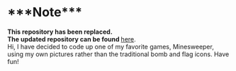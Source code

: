 # \*\*\*Note\***
<b>This repository has been replaced.</b> </br>
<b>The updated  repository can be found </b> [here](https://github.com/ThirdRepublicMinesweeper/ThirdRepublicMinesweeper.github.io).  </br>
Hi, I have decided to code up one of my favorite games, Minesweeper, using my own pictures rather than the traditional
bomb and flag icons.  Have fun!
